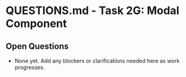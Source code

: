 # QUESTIONS.md - Task 2G: Modal Component

## Open Questions
- None yet. Add any blockers or clarifications needed here as work progresses. 